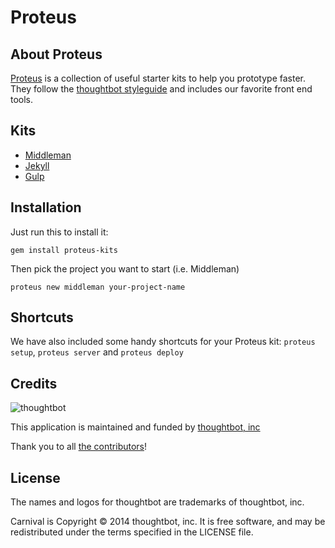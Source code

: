 # Proteus

## About Proteus
[Proteus](http://github.com/thoughtbot/proteus) is a collection of useful
starter kits to help you prototype faster. They follow the
[thoughtbot styleguide](https://github.com/thoughtbot/guides) and includes our
favorite front end tools.

## Kits
* [Middleman](http://github.com/thoughtbot/proteus-middleman)
* [Jekyll](http://github.com/thoughtbot/proteus-jekyll)
* [Gulp](http://github.com/thoughtbot/proteus-gulp)

## Installation

Just run this to install it:

```
gem install proteus-kits
```

Then pick the project you want to start (i.e. Middleman)
```
proteus new middleman your-project-name
```

Shortcuts
-------

We have also included some handy shortcuts for your Proteus kit: `proteus setup`, `proteus server` and `proteus deploy`

Credits
-------

![thoughtbot](http://thoughtbot.com/logo.png)

This application is maintained and funded by [thoughtbot, inc](http://thoughtbot.com/community)

Thank you to all [the contributors](https://github.com/thoughtbot/proteus-middleman/contributors)!

License
-------

The names and logos for thoughtbot are trademarks of thoughtbot, inc.

Carnival is Copyright © 2014 thoughtbot, inc. It is free software, and may be
redistributed under the terms specified in the LICENSE file.
